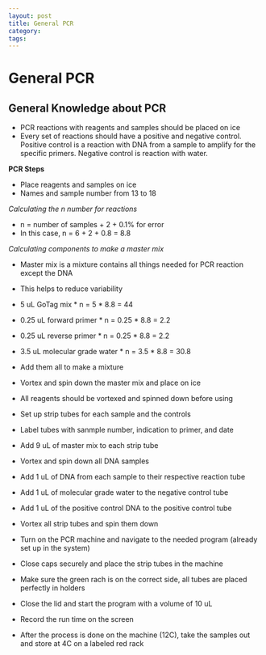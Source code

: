 ```yaml
---
layout: post
title: General PCR
category:
tags:
---
```


# General PCR

## General Knowledge about PCR
- PCR reactions with reagents and samples should be placed on ice
- Every set of reactions should have a positive and negative control. Positive control is a reaction with DNA from a sample to amplify for the specific primers. Negative control is reaction with water.

**PCR Steps**
- Place reagents and samples on ice
- Names and sample number from 13 to 18

*Calculating the n number for reactions*
- n = number of samples + 2 + 0.1% for error
- In this case, n = 6 + 2 + 0.8 = 8.8

*Calculating components to make a master mix*
- Master mix is a mixture contains all things needed for PCR reaction except the DNA
- This helps to reduce variability
- 5 uL GoTag mix * n = 5 * 8.8 = 44
- 0.25 uL forward primer * n = 0.25 * 8.8 = 2.2
- 0.25 uL reverse primer * n = 0.25 * 8.8 = 2.2
- 3.5 uL molecular grade water * n = 3.5 * 8.8 = 30.8

- Add them all to make a mixture
- Vortex and spin down the master mix and place on ice
- All reagents should be vortexed and spinned down before using
- Set up strip tubes for each sample and the controls
- Label tubes with sanmple number, indication to primer, and date
- Add 9 uL of master mix to each strip tube
- Vortex and spin down all DNA samples
- Add 1 uL of DNA from each sample to their respective reaction tube
- Add 1 uL of molecular grade water to the negative control tube
- Add 1 uL of the positive control DNA to the positive control tube
- Vortex all strip tubes and spin them down

- Turn on the PCR machine and navigate to the needed program (already set up in the system)
- Close caps securely and place the strip tubes in the machine
- Make sure the green rach is on the correct side, all tubes are placed perfectly in holders
- Close the lid and start the program with a volume of 10 uL
- Record the run time on the screen
- After the process is done on the machine (12C), take the samples out and store at 4C on a labeled red rack